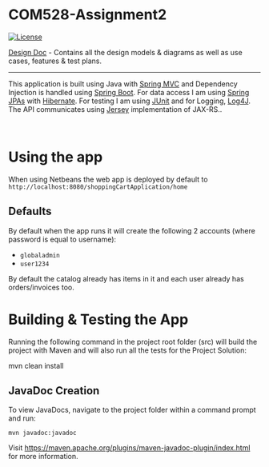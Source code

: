 # COM528-Assignment2
[![License](https://img.shields.io/badge/License-Apache_2.0-blue.svg)](https://opensource.org/licenses/Apache-2.0)

[Design Doc](https://github.com/RyanGaudion/COM528-Assignment2/blob/main/DESIGN.md) - Contains all the design models & diagrams as well as use cases, features & test plans.


--- 
This application is built using Java with [Spring MVC](https://docs.spring.io/spring-framework/docs/3.2.x/spring-framework-reference/html/mvc.html) and Dependency Injection is handled using [Spring Boot](https://spring.io/projects/spring-boot). For data access I am using [Spring JPAs](https://spring.io/projects/spring-data-jpa) with [Hibernate](https://www.baeldung.com/the-persistence-layer-with-spring-and-jpa). For testing I am using [JUnit](https://junit.org/junit5/) and for Logging, [Log4J](https://logging.apache.org/log4j/2.x/). The API communicates using [Jersey](https://eclipse-ee4j.github.io/jersey/) implementation of JAX-RS..

</br>


# Using the app
When using Netbeans the web app is deployed by default to `http://localhost:8080/shoppingCartApplication/home`

## Defaults
By default when the app runs it will create the following 2 accounts (where password is equal to username):
 - `globaladmin`
 - `user1234`

 By default the catalog already has items in it and each user already has orders/invoices too.

# Building & Testing the App
Running the following command in the project root folder (src) will build the project with Maven and will also run all the tests for the Project Solution:

mvn clean install

## JavaDoc Creation
To view JavaDocs, navigate to the project folder within a command prompt and run:

`mvn javadoc:javadoc`

Visit https://maven.apache.org/plugins/maven-javadoc-plugin/index.html for more information.